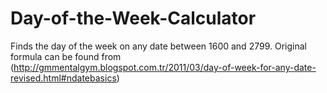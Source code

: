 # Day-of-the-Week-Calculator
Finds the day of the week on any date between 1600 and 2799. Original formula can be found from (http://gmmentalgym.blogspot.com.tr/2011/03/day-of-week-for-any-date-revised.html#ndatebasics)
